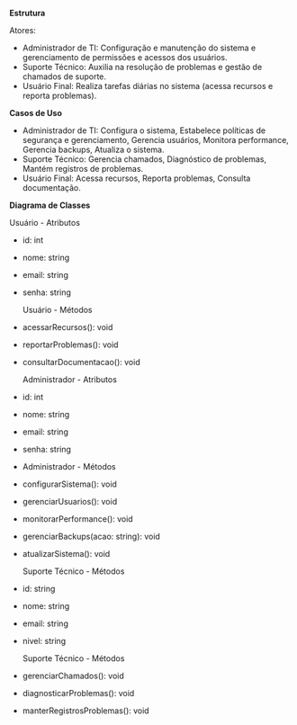 **Estrutura**

Atores: 
- Administrador de TI: Configuração e manutenção do sistema e gerenciamento de permissões e acessos dos usuários.
- Suporte Técnico: Auxilia na resolução de problemas e gestão de chamados de suporte. 
- Usuário Final: Realiza tarefas diárias no sistema (acessa recursos e reporta problemas).

**Casos de Uso**

- Administrador de TI: Configura o sistema, Estabelece políticas de segurança e gerenciamento, Gerencia usuários, Monitora performance, Gerencia backups, Atualiza o sistema.
- Suporte Técnico: Gerencia chamados, Diagnóstico de problemas, Mantém registros de problemas. 
- Usuário Final: Acessa recursos, Reporta problemas, Consulta documentação.

**Diagrama de Classes**

  Usuário - Atributos
- id: int
- nome: string
- email: string
- senha: string
  
  Usuário - Métodos
- acessarRecursos(): void
- reportarProblemas(): void
- consultarDocumentacao(): void

  Administrador - Atributos
- id: int
- nome: string
- email: string
- senha: string
- 
  Administrador - Métodos
- configurarSistema(): void
- gerenciarUsuarios(): void
- monitorarPerformance(): void
- gerenciarBackups(acao: string): void
- atualizarSistema(): void

  Suporte Técnico - Métodos
- id: string
- nome: string
- email: string
- nivel: string

  Suporte Técnico - Métodos
- gerenciarChamados(): void
- diagnosticarProblemas(): void
- manterRegistrosProblemas(): void
